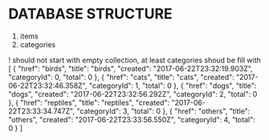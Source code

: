 DATABASE STRUCTURE
===========================================
1. items
2. categories

! should not start with empty collection, at least categories shoud be fill with 
[
  {
    "href": "birds",
    "title": "birds",
    "created": "2017-06-22T23:32:19.903Z",
    "categoryId": 0,
    "total": 0
  },
  {
    "href": "cats",
    "title": "cats",
    "created": "2017-06-22T23:32:46.358Z",
    "categoryId": 1,
    "total": 0
  },
  {
    "href": "dogs",
    "title": "dogs",
    "created": "2017-06-22T23:32:56.292Z",
    "categoryId": 2,
    "total": 0
  },
  {
    "href": "reptiles",
    "title": "reptiles",
    "created": "2017-06-22T23:33:34.747Z",
    "categoryId": 3,
    "total": 0
  },
  {
    "href": "others",
    "title": "others",
    "created": "2017-06-22T23:33:56.550Z",
    "categoryId": 4,
    "total": 0
  }
]